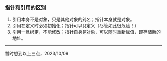 ### 指针和引用的区别
1. 引用本身不是对象，只是其他对象的别名；指针本身就是对象。
2. 引用在定义时必须初始化；指针可以只定义（尽管如此很危险！）
3. 引用一旦绑定，不能修改；指针自身是对象，可以随时重新赋值，即存储新的地址。
----
暂时想到以上三点，2023/10/09
